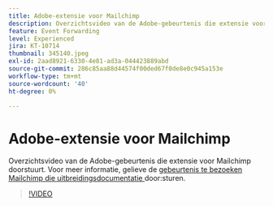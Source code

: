 ```yaml
---
title: Adobe-extensie voor Mailchimp
description: Overzichtsvideo van de Adobe-gebeurtenis die extensie voor Mailchimp doorstuurt.
feature: Event Forwarding
level: Experienced
jira: KT-10714
thumbnail: 345140.jpeg
exl-id: 2aad8921-6330-4e81-ad3a-044423889abd
source-git-commit: 286c85aa88d44574f00ded67f0de8e0c945a153e
workflow-type: tm+mt
source-wordcount: '40'
ht-degree: 0%

---
```


# Adobe-extensie voor Mailchimp

Overzichtsvideo van de Adobe-gebeurtenis die extensie voor Mailchimp doorstuurt. Voor meer informatie, gelieve de [&#x200B; gebeurtenis te bezoeken Mailchimp die uitbreidingsdocumentatie &#x200B;](https://experienceleague.adobe.com/docs/experience-platform/tags/extensions/adobe/mailchimp-edge/overview.html?lang=nl-NL) door:sturen.

>[!VIDEO](https://video.tv.adobe.com/v/345140/?learn=on&enablevpops)
